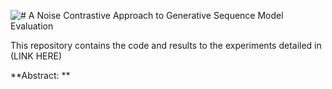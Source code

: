 ![# A Noise Contrastive Approach to Generative Sequence Model Evaluation](https://github.com/peglegpete/gen-seq-noise/blob/master/git-title.png)

This repository contains the code and results to the experiments detailed in (LINK HERE)

**Abstract: **
